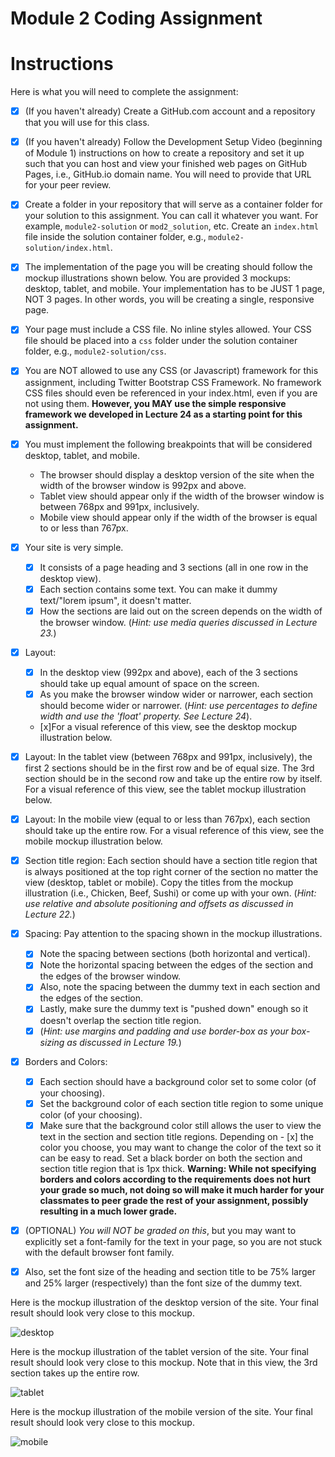 # Module 2 Coding Assignment

# Instructions

Here is what you will need to complete the assignment:

- [x] (If you haven't already) Create a GitHub.com account and a repository that you will use for this class.

- [x] (If you haven't already) Follow the Development Setup Video (beginning of Module 1) instructions on how to create a repository and set it up such that you can host and view your finished web pages on GitHub Pages, i.e., GitHub.io domain name. You will need to provide that URL for your peer review.

- [x] Create a folder in your repository that will serve as a container folder for your solution to this assignment. You can call it whatever you want. For example, `module2-solution` or `mod2_solution`, etc. Create an `index.html` file inside the solution container folder, e.g., `module2-solution/index.html`.

- [x] The implementation of the page you will be creating should follow the mockup illustrations shown below. You are provided 3 mockups: desktop, tablet, and mobile. Your implementation has to be JUST 1 page, NOT 3 pages. In other words, you will be creating a single, responsive page.

- [x] Your page must include a CSS file. No inline styles allowed. Your CSS file should be placed into a `css` folder under the solution container folder, e.g., `module2-solution/css`.

- [x] You are NOT allowed to use any CSS (or Javascript) framework for this assignment, including Twitter Bootstrap CSS Framework. No framework CSS files should even be referenced in your index.html, even if you are not using them. **However, you MAY use the simple responsive framework we developed in Lecture 24 as a starting point for this assignment.**

- [x] You must implement the following breakpoints that will be considered desktop, tablet, and mobile. 
    + The browser should display a desktop version of the site when the width of the browser window is 992px and above.
    + Tablet view should appear only if the width of the browser window is between 768px and 991px, inclusively.
    + Mobile view should appear only if the width of the browser is equal to or less than 767px.

- [x] Your site is very simple.
    - [x] It consists of a page heading and 3 sections (all in one row in the desktop view).
    - [x] Each section contains some text. You can make it dummy text/"lorem ipsum", it doesn't matter.
    - [x] How the sections are laid out on the screen depends on the width of the browser window. (_Hint: use media queries discussed in Lecture 23._)

- [x] Layout:
    - [x] In the desktop view (992px and above), each of the 3 sections should take up equal amount of space on the screen.
    - [x] As you make the browser window wider or narrower, each section should become wider or narrower. (_Hint: use percentages to define width and use the 'float' property. See Lecture 24_). 
    - [x]For a visual reference of this view, see the desktop mockup illustration below.

- [x] Layout: In the tablet view (between 768px and 991px, inclusively), the first 2 sections should be in the first row and be of equal size. The 3rd section should be in the second row and take up the entire row by itself. For a visual reference of this view, see the tablet mockup illustration below.

- [x] Layout: In the mobile view (equal to or less than 767px), each section should take up the entire row. For a visual reference of this view, see the mobile mockup illustration below.

- [x] Section title region: Each section should have a section title region that is always positioned at the top right corner of the section no matter the view (desktop, tablet or mobile). Copy the titles from the mockup illustration (i.e., Chicken, Beef, Sushi) or come up with your own. (_Hint: use relative and absolute positioning and offsets as discussed in Lecture 22._)

- [x] Spacing: Pay attention to the spacing shown in the mockup illustrations. 
    - [x] Note the spacing between sections (both horizontal and vertical).
    - [x] Note the horizontal spacing between the edges of the section and the edges of the browser window.
    - [x] Also, note the spacing between the dummy text in each section and the edges of the section.
    - [x] Lastly, make sure the dummy text is "pushed down" enough so it doesn't overlap the section title region. 
    - [x] (_Hint: use margins and padding and use border-box as your box-sizing as discussed in Lecture 19._)

- [x] Borders and Colors: 
    - [x] Each section should have a background color set to some color (of your choosing).
    - [x] Set the background color of each section title region to some unique color (of your choosing).
    - [x] Make sure that the background color still allows the user to view the text in the section and section title regions. Depending on - [x] the color you choose, you may want to change the color of the text so it can be easy to read. Set a black border on both the section and section title region that is 1px thick. **Warning: While not specifying borders and colors according to the requirements does not hurt your grade so much, not doing so will make it much harder for your classmates to peer grade the rest of your assignment, possibly resulting in a much lower grade.**

- [x] (OPTIONAL) _You will NOT be graded on this_, but you may want to explicitly set a font-family for the text in your page, so you are not stuck with the default browser font family.
- [x] Also, set the font size of the heading and section title to be 75% larger and 25% larger (respectively) than the font size of the dummy text.

Here is the mockup illustration of the desktop version of the site. Your final result should look very close to this mockup.

 ![desktop](images/desktop.png)

Here is the mockup illustration of the tablet version of the site. Your final result should look very close to this mockup. Note that in this view, the 3rd section takes up the entire row.

 ![tablet](images/tablet.png)

Here is the mockup illustration of the mobile version of the site. Your final result should look very close to this mockup.

 ![mobile](images/mobile.png)